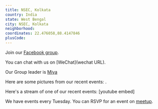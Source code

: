 ```yaml
---
title: NSEC, Kolkata
country: India
state: West Bengal
city: NSEC, Kolkata
neighborhood: 
coordinates: 22.476058,88.4147846
plusCode:
---
```

Join our [Facebook group](https://www.facebook.com/groups/freecodecamp.nsec).

You can chat with us on [WeChat](wechat URL).

Our Group leader is [Miya](freecodecamp.org/miya)

Here are some pictures from our recent events:
![]().

Here's a stream of one of our recent events:
[youtube embed]

We have events every Tuesday. You can RSVP for an event on [meetup](meetupurl).
